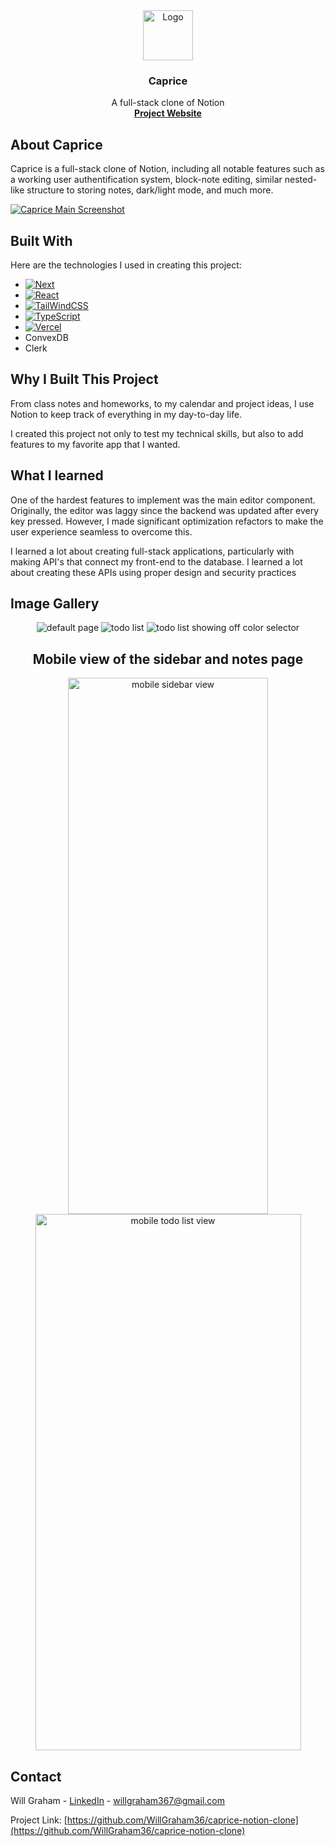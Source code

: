 <div align="center">
    <img src="public/logo-dark.png" alt="Logo" width="80" height="80">
    <h3 align="center">Caprice</h3>

  <p align="center">
    A full-stack clone of Notion
    <br />
    <a href="https://caprice-note-taking-app.vercel.app/preview/j57adsq9adw5br39mtnswsmy0x6xxrkv"><strong>Project Website</strong></a>
  </p>
</div>

## About Caprice

Caprice is a full-stack clone of Notion, including all notable features such as a working user authentification system, block-note editing, similar nested-like structure to storing notes, dark/light mode, and much more. 

[![Caprice Main Screenshot][main-screenshot]](https://caprice-note-taking-app.vercel.app/preview/j57adsq9adw5br39mtnswsmy0x6xxrkv)




## Built With

Here are the technologies I used in creating this project:

* [![Next][Next.js]][Next-url]
* [![React][React.js]][React-url]
* [![TailWindCSS][TailWind]][TailWind-url]
* [![TypeScript][TypeScript]][TypeScript-url]
* [![Vercel][Vercel]][Vercel-url]
* ConvexDB
* Clerk

## Why I Built This Project

From class notes and homeworks, to my calendar and project ideas, I use Notion to keep track of everything in my day-to-day life.

I created this project not only to test my technical skills, but also to add features to my favorite app that I wanted.

## What I learned 

One of the hardest features to implement was the main editor component. Originally, the editor was laggy since the backend was updated after every key pressed.
However, I made significant optimization refactors to make the user experience seamless to overcome this.

I learned a lot about creating full-stack applications, particularly with making API's that connect my front-end to the database. I learned a lot about creating these APIs using proper design and security practices

## Image Gallery

<div align="center">
    <img src="public/default-page.png" alt="default page">
    <img src="public/todo-list.png" alt="todo list">
    <img src="public/colors.png" alt="todo list showing off color selector">
    <h2>Mobile view of the sidebar and notes page</h2>
    <img src="public/mobile-sidebar.png" alt="mobile sidebar view" width=320 height=858>
    <img src="public/mobile-todo-list.png" alt="mobile todo list view" width=425 height=858>
</div>


<!-- CONTACT -->
## Contact

Will Graham - [LinkedIn](https://www.linkedin.com/in/will-graham-4623022a8/) - willgraham367@gmail.com

Project Link: [https://github.com/WillGraham36/caprice-notion-clone](https://github.com/WillGraham36/caprice-notion-clone)



[Next.js]: https://img.shields.io/badge/next.js-000000?style=for-the-badge&logo=nextdotjs&logoColor=white
[Next-url]: https://nextjs.org/
[React.js]: https://img.shields.io/badge/React-20232A?style=for-the-badge&logo=react&logoColor=61DAFB
[React-url]: https://reactjs.org/
[TailWind]: https://img.shields.io/badge/Tailwind_CSS-38B2AC?style=for-the-badge&logo=tailwind-css&logoColor=white
[TailWind-url]: https://tailwindcss.com/
[TypeScript]: https://img.shields.io/badge/TypeScript-007ACC?style=for-the-badge&logo=typescript&logoColor=white
[TypeScript-url]: https://www.typescriptlang.org/
[Vercel]: https://img.shields.io/badge/Vercel-000000?style=for-the-badge&logo=vercel&logoColor=white
[Vercel-url]: https://vercel.com/
[main-screenshot]: /public/caprice-main-screenshot.png
